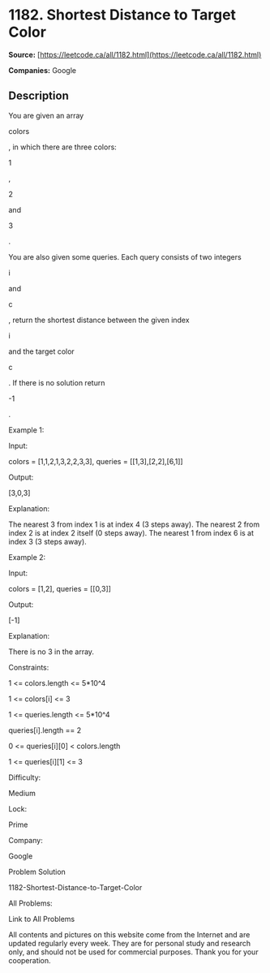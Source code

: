 # 1182. Shortest Distance to Target Color

**Source:** [https://leetcode.ca/all/1182.html](https://leetcode.ca/all/1182.html)

**Companies:** Google

## Description

You are given an array

colors

, in which there are three colors:

1

,

2

and

3

.

You are also given some queries. Each query consists of two integers

i

and

c

, return the shortest distance between the given
        index

i

and the target color

c

. If there is no solution
        return

-1

.

Example 1:

Input:

colors = [1,1,2,1,3,2,2,3,3], queries = [[1,3],[2,2],[6,1]]

Output:

[3,0,3]

Explanation:

The nearest 3 from index 1 is at index 4 (3 steps away).
The nearest 2 from index 2 is at index 2 itself (0 steps away).
The nearest 1 from index 6 is at index 3 (3 steps away).

Example 2:

Input:

colors = [1,2], queries = [[0,3]]

Output:

[-1]

Explanation:

There is no 3 in the array.

Constraints:

1 <= colors.length <= 5*10^4

1 <= colors[i] <= 3

1 <= queries.length <= 5*10^4

queries[i].length == 2

0 <= queries[i][0] < colors.length

1 <= queries[i][1] <= 3

Difficulty:

Medium

Lock:

Prime

Company:

Google

Problem Solution

1182-Shortest-Distance-to-Target-Color

All Problems:

Link to All Problems

All contents and pictures on this website come from the Internet and are updated regularly every week. They are for personal study and research only, and should not be used for commercial purposes. Thank you for your cooperation.

